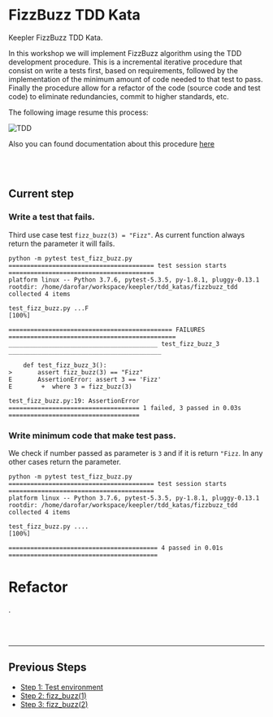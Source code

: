 # FizzBuzz TDD Kata

Keepler FizzBuzz TDD Kata.

In this workshop we will implement FizzBuzz algorithm using the TDD development procedure. This is a incremental 
iterative procedure that consist on write a tests first, based on requirements, followed by the implementation of the 
minimum amount of code needed to that test to pass. Finally the procedure allow for a refactor of the code (source code
and test code) to eliminate redundancies, commit to higher standards, etc. 

The following image resume this process: 

![TDD](https://upload.wikimedia.org/wikipedia/commons/0/0b/TDD_Global_Lifecycle.png)

Also you can found documentation about this procedure [here](https://en.wikipedia.org/wiki/Test-driven_development)

<br />
<br />

## Current step

### Write a test that fails. 
Third use case test `fizz_buzz(3) = "Fizz"`. As current function always return the parameter it will fails.

```
python -m pytest test_fizz_buzz.py 
======================================== test session starts ========================================
platform linux -- Python 3.7.6, pytest-5.3.5, py-1.8.1, pluggy-0.13.1
rootdir: /home/darofar/workspace/keepler/tdd_katas/fizzbuzz_tdd
collected 4 items                                                                                   

test_fizz_buzz.py ...F                                                                        [100%]

============================================= FAILURES ==============================================
_________________________________________ test_fizz_buzz_3 __________________________________________

    def test_fizz_buzz_3():
>       assert fizz_buzz(3) == "Fizz"
E       AssertionError: assert 3 == 'Fizz'
E        +  where 3 = fizz_buzz(3)

test_fizz_buzz.py:19: AssertionError
==================================== 1 failed, 3 passed in 0.03s ==================================== 
``` 

### Write minimum code that make test pass.
We check if number passed as parameter is `3` and if it is return `"Fizz`. In any other cases return the parameter. 

```
python -m pytest test_fizz_buzz.py 
======================================== test session starts ========================================
platform linux -- Python 3.7.6, pytest-5.3.5, py-1.8.1, pluggy-0.13.1
rootdir: /home/darofar/workspace/keepler/tdd_katas/fizzbuzz_tdd
collected 4 items                                                                                   

test_fizz_buzz.py ....                                                                        [100%]

========================================= 4 passed in 0.01s =========================================
```

# Refactor 
.

<br />
<br />
<hr />

## Previous Steps

- [Step 1: Test environment](https://github.com/darofar/fizzbuzz_tdd/blob/3836e05c9f868c29cfb77241c703259afbd98d21/README.md)
- [Step 2: fizz_buzz(1)](https://github.com/darofar/fizzbuzz_tdd/blob/8ae70a62115a3ab44c30463d2da2e6b359c1f587/README.md)
- [Step 3: fizz_buzz(2)](https://github.com/darofar/fizzbuzz_tdd/blob/ba1d482ad49d06e414438b9f8983ed6a2ce251dd/README.md)
